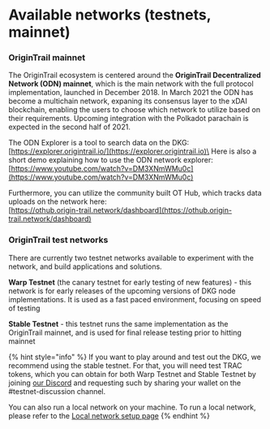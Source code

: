 # Available networks (testnets, mainnet)

### OriginTrail mainnet

The OriginTrail ecosystem is centered around the **OriginTrail Decentralized Network (ODN) mainnet**, which is the main network with the full protocol implementation, launched in December 2018. In March 2021 the ODN has become a multichain network, expaning its consensus layer to the xDAI blockchain, enabling the users to choose which network to utilize based on their requirements. Upcoming integration with the Polkadot parachain is expected in the second half of 2021.

The ODN Explorer is a tool to search data on the DKG: [https://explorer.origintrail.io/](https://explorer.origintrail.io)\
Here is also a short demo explaining how to use the ODN network explorer:\
[https://www.youtube.com/watch?v=DM3XNmWMu0c](https://www.youtube.com/watch?v=DM3XNmWMu0c)

Furthermore, you can utilize the community built OT Hub, which tracks data uploads on the network here:\
[https://othub.origin-trail.network/dashboard](https://othub.origin-trail.network/dashboard) 

### OriginTrail test networks

There are currently two testnet networks available to experiment with the network, and build applications and solutions.

**Warp Testnet** (the canary testnet for early testing of new features) -  this network is for early releases of the upcoming versions of DKG node implementations. It is used as a fast paced environment, focusing on speed of testing

**Stable Testnet** - this testnet runs the same implementation as the OriginTrail mainnet, and is used for final release testing prior to hitting mainnet

{% hint style="info" %}
If you want to play around and test out the DKG, we recommend using the stable testnet. For that, you will need test TRAC tokens, which you can obtain for both Warp Testnet and Stable Testnet by joining [our Discord](https://discord.com/invite/FCgYk2S) and requesting such by sharing your wallet on the #testnet-discussion channel.

You can also run a local network on your machine. To run a local network, please refer to the [Local network setup page](../developers/setting-up-development-environment.md)
{% endhint %}

